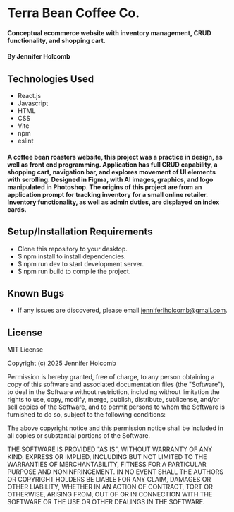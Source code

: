 # Terra Bean Coffee Co.

#### Conceptual ecommerce website with inventory management, CRUD functionality, and shopping cart.

#### By Jennifer Holcomb

## Technologies Used

* React.js
* Javascript
* HTML
* CSS
* Vite
* npm
* eslint

#### A coffee bean roasters website, this project was a practice in design, as well as front end programming. Application has full CRUD capability, a shopping cart, navigation bar, and explores movement of UI elements with scrolling. Designed in Figma, with AI images, graphics, and logo manipulated in Photoshop. The origins of this project are from an application prompt for tracking inventory for a small online retailer. Inventory functionality, as well as admin duties, are displayed on index cards.


## Setup/Installation Requirements

* Clone this repository to your desktop.
* $ npm install to install dependencies.
* $ npm run dev to start development server.
* $ npm run build to compile the project.


## Known Bugs

* If any issues are discovered, please email jenniferlholcomb@gmail.com.

## License

MIT License

Copyright (c) 2025 Jennifer Holcomb

Permission is hereby granted, free of charge, to any person obtaining a copy of this software and associated documentation files (the "Software"), to deal in the Software without restriction, including without limitation the rights to use, copy, modify, merge, publish, distribute, sublicense, and/or sell copies of the Software, and to permit persons to whom the Software is furnished to do so, subject to the following conditions:

The above copyright notice and this permission notice shall be included in all copies or substantial portions of the Software.

THE SOFTWARE IS PROVIDED "AS IS", WITHOUT WARRANTY OF ANY KIND, EXPRESS OR IMPLIED, INCLUDING BUT NOT LIMITED TO THE WARRANTIES OF MERCHANTABILITY, FITNESS FOR A PARTICULAR PURPOSE AND NONINFRINGEMENT. IN NO EVENT SHALL THE AUTHORS OR COPYRIGHT HOLDERS BE LIABLE FOR ANY CLAIM, DAMAGES OR OTHER LIABILITY, WHETHER IN AN ACTION OF CONTRACT, TORT OR OTHERWISE, ARISING FROM, OUT OF OR IN CONNECTION WITH THE SOFTWARE OR THE USE OR OTHER DEALINGS IN THE SOFTWARE.